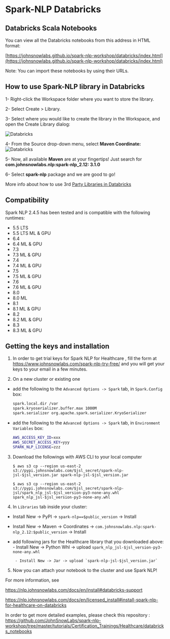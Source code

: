 # Spark-NLP Databricks

## Databricks Scala Notebooks

You can view all the Databricks notebooks from this address in HTML format:

[https://johnsnowlabs.github.io/spark-nlp-workshop/databricks/index.html](https://johnsnowlabs.github.io/spark-nlp-workshop/databricks/index.html)

Note: You can import these notebooks by using their URLs.

## How to use Spark-NLP library in Databricks

1- Right-click the Workspace folder where you want to store the library.

2- Select Create > Library.

3- Select where you would like to create the library in the Workspace, and open the Create Library dialog:

![Databricks](https://databricks.com/wp-content/uploads/2015/07/create-lib.png)

4- From the Source drop-down menu, select **Maven Coordinate:**
![Databricks](https://databricks.com/wp-content/uploads/2015/07/select-maven-1024x711.png)

5- Now, all available **Maven** are at your fingertips! Just search for **com.johnsnowlabs.nlp:spark-nlp_2.12: 3.1.0**

6- Select **spark-nlp** package and we are good to go!

More info about how to use 3rd [Party Libraries in Databricks](https://databricks.com/blog/2015/07/28/using-3rd-party-libraries-in-databricks-apache-spark-packages-and-maven-libraries.html)

## Compatibility

Spark NLP 2.4.5 has been tested and is compatible with the following runtimes:

- 5.5 LTS
- 5.5 LTS ML & GPU
- 6.4
- 6.4 ML & GPU
- 7.3
- 7.3 ML & GPU
- 7.4
- 7.4 ML & GPU
- 7.5
- 7.5 ML & GPU
- 7.6
- 7.6 ML & GPU
- 8.0
- 8.0 ML
- 8.1
- 8.1 ML & GPU
- 8.2
- 8.2 ML & GPU
- 8.3
- 8.3 ML & GPU

## Getting the keys and installation

1. In order to get trial keys for Spark NLP for Healthcare
, fill the form at https://www.johnsnowlabs.com/spark-nlp-try-free/ and you will get your keys to your email in a few minutes.

2. On a new cluster or existing one

  - add the following to the `Advanced Options -> Spark` tab, in `Spark.Config` box:

    ```bash
    spark.local.dir /var
    spark.kryoserializer.buffer.max 1000M
    spark.serializer org.apache.spark.serializer.KryoSerializer
    ```
  - add the following to the `Advanced Options -> Spark` tab, in `Environment Variables` box:

    ```bash
    AWS_ACCESS_KEY_ID=xxx
    AWS_SECRET_ACCESS_KEY=yyy
    SPARK_NLP_LICENSE=zzz
    ```

3. Download the followings with AWS CLI to your local computer

    `$ aws s3 cp --region us-east-2 s3://pypi.johnsnowlabs.com/$jsl_secret/spark-nlp-jsl-$jsl_version.jar spark-nlp-jsl-$jsl_version.jar`

    `$ aws s3 cp --region us-east-2 s3://pypi.johnsnowlabs.com/$jsl_secret/spark-nlp-jsl/spark_nlp_jsl-$jsl_version-py3-none-any.whl spark_nlp_jsl-$jsl_version-py3-none-any.whl` 

4. In `Libraries` tab inside your cluster:

 - Install New -> PyPI -> `spark-nlp==$public_version` -> Install
 - Install New -> Maven -> Coordinates -> `com.johnsnowlabs.nlp:spark-nlp_2.12:$public_version` -> Install

 - add following jars for the Healthcare library that you downloaded above:
        - Install New -> Python Whl -> upload `spark_nlp_jsl-$jsl_version-py3-none-any.whl`

        - Install New -> Jar -> upload `spark-nlp-jsl-$jsl_version.jar`

5. Now you can attach your notebook to the cluster and use Spark NLP!

For more information, see 

  https://nlp.johnsnowlabs.com/docs/en/install#databricks-support

  https://nlp.johnsnowlabs.com/docs/en/licensed_install#install-spark-nlp-for-healthcare-on-databricks
  

In order to get more detailed examples, please check this repository : https://github.com/JohnSnowLabs/spark-nlp-workshop/tree/master/tutorials/Certification_Trainings/Healthcare/databricks_notebooks
